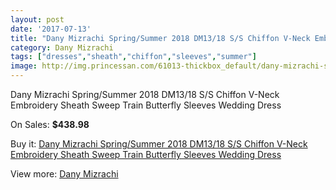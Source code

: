 ```yaml
---
layout: post
date: '2017-07-13'
title: "Dany Mizrachi Spring/Summer 2018 DM13/18 S/S Chiffon V-Neck Embroidery Sheath Sweep Train Butterfly Sleeves Wedding Dress"
category: Dany Mizrachi
tags: ["dresses","sheath","chiffon","sleeves","summer"]
image: http://img.princessan.com/61013-thickbox_default/dany-mizrachi-spring-summer-2018-dm13-18-s-s-chiffon-v-neck-embroidery-sheath-sweep-train-butterfly-sleeves-wedding-dress.jpg
---
```

Dany Mizrachi Spring/Summer 2018 DM13/18 S/S Chiffon V-Neck Embroidery Sheath Sweep Train Butterfly Sleeves Wedding Dress

On Sales: **$438.98**
<a href="https://www.princessan.com/en/dany-mizrachi/27146-dany-mizrachi-spring-summer-2018-dm13-18-s-s-chiffon-v-neck-embroidery-sheath-sweep-train-butterfly-sleeves-wedding-dress.html"><amp-img layout="responsive" width="600" height="600" src="//img.princessan.com/61013-thickbox_default/dany-mizrachi-spring-summer-2018-dm13-18-s-s-chiffon-v-neck-embroidery-sheath-sweep-train-butterfly-sleeves-wedding-dress.jpg" alt="Dany Mizrachi Spring/Summer 2018 DM13/18 S/S Chiffon V-Neck Embroidery Sheath Sweep Train Butterfly Sleeves Wedding Dress 0" /></a>
<a href="https://www.princessan.com/en/dany-mizrachi/27146-dany-mizrachi-spring-summer-2018-dm13-18-s-s-chiffon-v-neck-embroidery-sheath-sweep-train-butterfly-sleeves-wedding-dress.html"><amp-img layout="responsive" width="600" height="600" src="//img.princessan.com/61017-thickbox_default/dany-mizrachi-spring-summer-2018-dm13-18-s-s-chiffon-v-neck-embroidery-sheath-sweep-train-butterfly-sleeves-wedding-dress.jpg" alt="Dany Mizrachi Spring/Summer 2018 DM13/18 S/S Chiffon V-Neck Embroidery Sheath Sweep Train Butterfly Sleeves Wedding Dress 1" /></a>
<a href="https://www.princessan.com/en/dany-mizrachi/27146-dany-mizrachi-spring-summer-2018-dm13-18-s-s-chiffon-v-neck-embroidery-sheath-sweep-train-butterfly-sleeves-wedding-dress.html"><amp-img layout="responsive" width="600" height="600" src="//img.princessan.com/61016-thickbox_default/dany-mizrachi-spring-summer-2018-dm13-18-s-s-chiffon-v-neck-embroidery-sheath-sweep-train-butterfly-sleeves-wedding-dress.jpg" alt="Dany Mizrachi Spring/Summer 2018 DM13/18 S/S Chiffon V-Neck Embroidery Sheath Sweep Train Butterfly Sleeves Wedding Dress 2" /></a>
<a href="https://www.princessan.com/en/dany-mizrachi/27146-dany-mizrachi-spring-summer-2018-dm13-18-s-s-chiffon-v-neck-embroidery-sheath-sweep-train-butterfly-sleeves-wedding-dress.html"><amp-img layout="responsive" width="600" height="600" src="//img.princessan.com/61015-thickbox_default/dany-mizrachi-spring-summer-2018-dm13-18-s-s-chiffon-v-neck-embroidery-sheath-sweep-train-butterfly-sleeves-wedding-dress.jpg" alt="Dany Mizrachi Spring/Summer 2018 DM13/18 S/S Chiffon V-Neck Embroidery Sheath Sweep Train Butterfly Sleeves Wedding Dress 3" /></a>
<a href="https://www.princessan.com/en/dany-mizrachi/27146-dany-mizrachi-spring-summer-2018-dm13-18-s-s-chiffon-v-neck-embroidery-sheath-sweep-train-butterfly-sleeves-wedding-dress.html"><amp-img layout="responsive" width="600" height="600" src="//img.princessan.com/61014-thickbox_default/dany-mizrachi-spring-summer-2018-dm13-18-s-s-chiffon-v-neck-embroidery-sheath-sweep-train-butterfly-sleeves-wedding-dress.jpg" alt="Dany Mizrachi Spring/Summer 2018 DM13/18 S/S Chiffon V-Neck Embroidery Sheath Sweep Train Butterfly Sleeves Wedding Dress 4" /></a>

Buy it: [Dany Mizrachi Spring/Summer 2018 DM13/18 S/S Chiffon V-Neck Embroidery Sheath Sweep Train Butterfly Sleeves Wedding Dress](https://www.princessan.com/en/dany-mizrachi/27146-dany-mizrachi-spring-summer-2018-dm13-18-s-s-chiffon-v-neck-embroidery-sheath-sweep-train-butterfly-sleeves-wedding-dress.html "Dany Mizrachi Spring/Summer 2018 DM13/18 S/S Chiffon V-Neck Embroidery Sheath Sweep Train Butterfly Sleeves Wedding Dress")

View more: [Dany Mizrachi](https://www.princessan.com/en/253-dany-mizrachi "Dany Mizrachi")